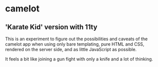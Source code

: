 # camelot
## 'Karate Kid' version with 11ty

This is an experiment to figure out the possibilities and caveats of the camelot app when using only bare templating, pure HTML and CSS, rendered on the server side, and as little JavaScript as possible.

It feels a bit like joining a gun fight with only a knife and a lot of thinking.